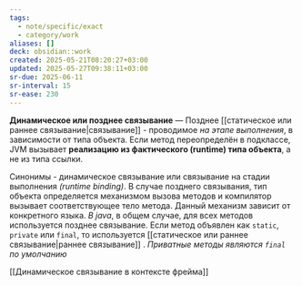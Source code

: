 ```yaml
---
tags:
  - note/specific/exact
  - category/work
aliases: []
deck: obsidian::work
created: 2025-05-21T08:20:27+03:00
updated: 2025-05-27T09:38:11+03:00
sr-due: 2025-06-11
sr-interval: 15
sr-ease: 230
---
```


**Динамическое или позднее связывание**
—
Позднее [[статическое или раннее связывание|связывание]] - проводимое *на этапе выполнения*, в зависимости от типа объекта. Если метод переопределён в подклассе, JVM вызывает **реализацию из фактического (runtime) типа объекта**, а не из типа ссылки.

Синонимы - динамическое связывание или связывание на стадии выполнения *(runtime binding)*. В случае позднего связывания, тип объекта определяется механизмом вызова методов и компилятор вызывает соответствующее тело метода. Данный механизм зависит от конкретного языка.
*В java*, в общем случае, для всех методов используется позднее связывание. Если метод объявлен как `static`, `private` или `final`, то используется [[статическое или раннее связывание|раннее связывание]] . *Приватные методы являются `final` по умолчанию*

[[Динамическое связывание в контексте фрейма]]
